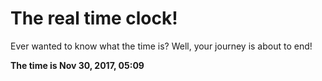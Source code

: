 # The real time clock!

Ever wanted to know what the time is? Well, your journey is about to end!

**The time is Nov 30, 2017, 05:09**